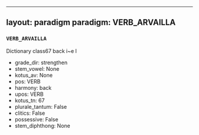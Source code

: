 
---
layout: paradigm
paradigm: VERB_ARVAILLA
---
### ` VERB_ARVAILLA `

Dictionary class67 back i~e l 
* grade_dir: strengthen
* stem_vowel: None
* kotus_av: None
* pos: VERB
* harmony: back
* upos: VERB
* kotus_tn: 67
* plurale_tantum: False
* clitics: False
* possessive: False
* stem_diphthong: None
